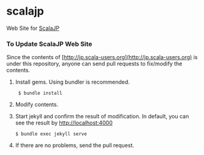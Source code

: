 scalajp
=======

Web Site for [ScalaJP](http://jp.scala-users.org/)

### To Update ScalaJP Web Site

Since the contents of [http://jp.scala-users.org](http://jp.scala-users.org) is under this repository, anyone can send pull requests to
fix/modify the contents.

1. Install gems.  Using bundler is recommended.

    ` $ bundle install`

2. Modify contents.
3. Start jekyll and confirm the result of modification.  In default, you can see the result by [http://localhost:4000](http://localhost:4000)

    `$ bundle exec jekyll serve`

4. If there are no problems, send the pull request.
